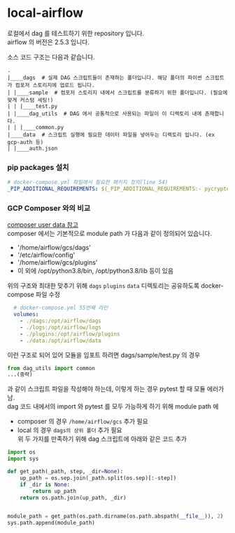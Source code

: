 # local-airflow
로컬에서 dag 를 테스트하기 위한 repository 입니다.  
airflow 의 버전은 2.5.3 입니다.

소스 코드 구조는 다음과 같습니다.
```
.
|____dags  # 실제 DAG 스크립트들이 존재하는 폴더입니다. 해당 폴더의 파이썬 스크립트가 컴포저 스토리지에 업로드 됩니다.
| |____sample  # 컴포저 스토리지 내에서 스크립트를 분류하기 위한 폴더입니다. (필요에 맞게 커스텀 세팅!)
| | |____test.py
| |____dag_utils  # DAG 에서 공통적으로 사용되는 파일이 이 디렉토리 내에 존재합니다.
| | |____common.py
|____data  # 스크립트 실행에 필요한 데이터 파일을 넣어두는 디렉토리 입니다. (ex gcp-auth 등)
| |____auth.json
```

### pip packages 설치
```yaml
# docker-compose.yml 파일에서 필요한 패키지 정의(line 54)
_PIP_ADDITIONAL_REQUIREMENTS: ${_PIP_ADDITIONAL_REQUIREMENTS:- pycryptodome pymongo }
```

### GCP Composer 와의 비교
[composer user data 참고](https://cloud.google.com/composer/docs/composer-2/cloud-storage?hl=ko)  
composer 에서는 기본적으로 module path 가 다음과 같이 정의되어 있습니다.
- '/home/airflow/gcs/dags'
- '/etc/airflow/config'
- '/home/airflow/gcs/plugins'
- 이 외에 /opt/python3.8/bin, /opt/python3.8/lib 등이 있음  

위의 구조와 최대한 맞추기 위해 `dags` `plugins` `data` 디렉토리는 공유하도록 docker-compose 파일 수정
```yaml
  # docker-compose.yml 55번째 라인
  volumes:
    - ./dags:/opt/airflow/dags
    - ./logs:/opt/airflow/logs
    - ./plugins:/opt/airflow/plugins
    - ./data:/opt/airflow/data
```
이런 구조로 되어 있어 모듈을 임포트 하려면
dags/sample/test.py 의 경우
```python
from dag_utils import common
...(중략)
```
과 같이 스크립트 파일을 작성해야 하는데, 이렇게 하는 경우 pytest 할 때 모듈 에러가 남.  
dag 코드 내에서의 import 와 pytest 를 모두 가능하게 하기 위해 module path 에 
- composer 의 경우 `/home/airflow/gcs` 추가 필요
- local 의 경우 `dags의 상위 폴더` 추가 필요  
위 두 가지를 만족하기 위해 dag 스크립트에 아래와 같은 코드 추가
```python
import os
import sys

def get_path(_path, step, _dir=None):
    up_path = os.sep.join(_path.split(os.sep)[:-step])
    if _dir is None:
        return up_path
    return os.path.join(up_path, _dir)


module_path = get_path(os.path.dirname(os.path.abspath(__file__)), 2)  # 스크립트 파일을 기준으로 최상위 폴더를 모듈패스로 지정
sys.path.append(module_path)
```
